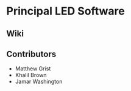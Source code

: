 # Principal LED Software

## Wiki

## Contributors
- Matthew Grist
- Khalil Brown
- Jamar Washington
